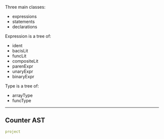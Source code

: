 
Three main classes:
- expressions
- statements
- declarations

Expression is a tree of:
- ident
- bacisLit
- funcLit
- compositeLit
- parenExpr
- unaryExpr
- binaryExpr

Type is a tree of:
- arrayType
- funcType

---
## Counter AST

``` yaml
project

```